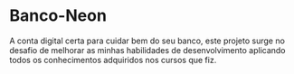 # Banco-Neon
A conta digital certa para cuidar bem do seu banco, este projeto surge no desafio de melhorar as minhas habilidades de desenvolvimento aplicando todos os conhecimentos adquiridos nos cursos que fiz.
